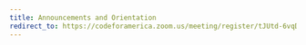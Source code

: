 ```yaml
---
title: Announcements and Orientation
redirect_to: https://codeforamerica.zoom.us/meeting/register/tJUtd-6vqD8jHNbww42w5e0cGR_45QhVozTq
---
```

